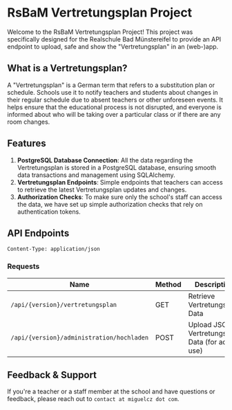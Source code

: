 # RsBaM Vertretungsplan Project

Welcome to the RsBaM Vertretungsplan Project! This project was specifically designed for the Realschule Bad Münstereifel to provide an API endpoint to upload, safe and show the "Vertretungsplan" in an (web-)app.

## What is a Vertretungsplan?

A "Vertretungsplan" is a German term that refers to a substitution plan or schedule. Schools use it to notify teachers and students about changes in their regular schedule due to absent teachers or other unforeseen events. It helps ensure that the educational process is not disrupted, and everyone is informed about who will be taking over a particular class or if there are any room changes.

## Features

1. **PostgreSQL Database Connection**: All the data regarding the Vertretungsplan is stored in a PostgreSQL database, ensuring smooth data transactions and management using SQLAlchemy.
2. **Vertretungsplan Endpoints**: Simple endpoints that teachers can access to retrieve the latest Vertretungsplan updates and changes.
3. **Authorization Checks**: To make sure only the school's staff can access the data, we have set up simple authorization checks that rely on authentication tokens.

## API Endpoints

`Content-Type: application/json`

### Requests
| Name | Method | Description | Body |
|----------|----------|----------|----------|
| `/api/{version}/vertretungsplan` | GET | Retrieve Vertretungsplan Data | -
| `/api/{version}/administration/hochladen` | POST | Upload JSON Vertretungsplan Data (for admin use) | JSON data



## Feedback & Support

If you're a teacher or a staff member at the school and have questions or feedback, please reach out to `contact at miguelcz dot com`.
